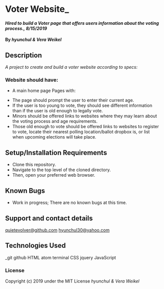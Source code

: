 # Voter Website_

#### _Hired to build a Voter page that offers users information about the voting process., 8/15/2019_

#### By _**hyunchul & Vera Weikel**_

## Description

_A project to create and build a voter website according to specs:_
### Website should have:

* A main home page
Pages with:
- The page should prompt the user to enter their current age.
- If the user is too young to vote, they should see different information than if the user is old enough to legally vote.
- Minors should be offered links to websites where they may learn about the voting process and age requirements.
- Those old enough to vote should be offered links to websites to register to vote, locate their nearest polling location/ballot dropbox is, or list when upcoming elections will take place.

## Setup/Installation Requirements

* Clone this repository.
* Navigate to the top level of the cloned directory.
* Then, open your preferred web browser.

## Known Bugs

* Work in progress; There are no known bugs at this time.

## Support and contact details

 quietevolver@github.com hyunchul30@yahoo.com

## Technologies Used

_git github  HTML atom terminal CSS jquery JavaScript

### License

Copyright (c) 2019 under the MIT License _*hyunchul &  Vera Weikel*_

